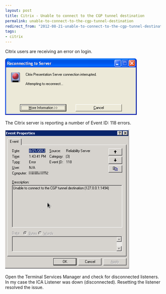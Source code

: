 ```yaml
---
layout: post
title: Citrix - Unable to connect to the CGP tunnel destination
permalink: unable-to-connect-to-the-cgp-tunnel-destination
redirect_from: "2012-08-21-unable-to-connect-to-the-cgp-tunnel-destination/"
tags:
- citrix
---
```


Citrix users are receiving an error on login.

![citrix-error](/content/images/citrix-error.png)

The Citrix server is reporting a number of Event ID: 118 errors.

![event-id-118](/content/images/event-id-118.png)

Open the Terminal Services Manager and check for disconnected listeners. In my case the ICA Listener was down (disconnected). Resetting the listener resolved the issue.
